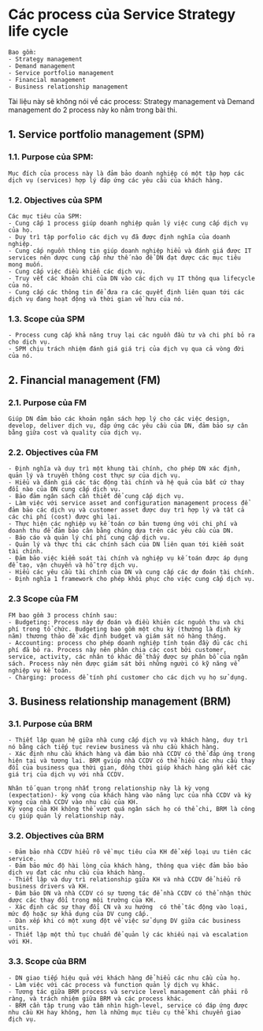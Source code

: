 # Các process của Service Strategy life cycle
	Bao gồm:
	- Strategy management
	- Demand management
	- Service portfolio management
	- Financial management
	- Business relationship management
Tài liệu này sẽ không nói về các process: Strategy management và Demand management do 2 process này ko nằm trong bài thi.

## 1. Service portfolio management (SPM)
### 1.1. Purpose của SPM:
	Mục đích của process này là đảm bảo doanh nghiệp có một tập hợp các dịch vụ (services) hợp lý đáp ứng các yêu cầu của khách hàng.

### 1.2. Objectives của SPM
	Các mục tiêu của SPM:
	- Cung cấp 1 process giúp doanh nghiệp quản lý việc cung cấp dịch vụ của họ.
	- Duy trì tập porfolio các dịch vụ đã được định nghĩa của doanh nghiệp.
	- Cung cấp nguồn thông tin giúp doanh nghiệp hiểu và đánh giá được IT services nên dược cung cấp như thế nào để DN đạt được các mục tiêu mong muốn.
 	- Cung cấp việc điều khiển các dịch vụ.
 	- Truy vết các khoản chi của DN vào các dịch vụ IT thông qua lifecycle của nó.
 	- Cung cấp các thông tin để đưa ra các quyết định liên quan tới các dịch vụ đang hoạt động và thời gian về hưu của nó.

### 1.3. Scope của SPM
	- Process cung cấp khả năng truy lại các nguồn đầu tư và chi phí bỏ ra cho dịch vụ.
	- SPM chịu trách nhiệm đánh giá giá trị của dịch vụ qua cả vòng đời của nó.

## 2. Financial management (FM)
### 2.1. Purpose của FM
	Giúp DN đảm bảo các khoản ngân sách hợp lý cho các việc design, develop, deliver dịch vụ, đáp ứng các yêu cầu của DN, đảm bảo sự cân bằng giữa cost và quality của dịch vụ.
### 2.2. Objectives của FM
	- Định nghĩa và duy trì một khung tài chính, cho phép DN xác định, quản lý và truyền thông cost thực sự của dịch vụ.
	- Hiểu và đánh giá các tác động tài chính và hệ quả của bất cứ thay đổi nào của DN cung cấp dịch vụ.
	- Bảo đảm ngân sách cần thiết để cung cấp dịch vụ.
	- Làm việc với service asset and configuration management process để đảm bảo các dịch vụ và customer asset được duy trì hợp lý và tất cả các chi phí (cost) được ghi lại.
	- Thực hiện các nghiệp vụ kế toán cơ bản tương ứng với chi phí và doanh thu để đảm bảo cân bằng chúng dựa trên các yêu cầu của DN.
	- Báo cáo và quản lý chí phí cung cấp dịch vụ.
	- Quản lý và thực thi các chính sách của DN liên quan tới kiểm soát tài chính.
	- Đảm bảo việc kiểm soát tài chính và nghiệp vụ kế toán được áp dụng để tạo, vận chuyển và hỗ trợ dịch vụ.
	- Hiểu các yêu cầu tài chính của DN và cung cấp các dự đoán tài chính.
	- Định nghĩa 1 framework cho phép khôi phục cho việc cung cấp dịch vụ.
### 2.3 Scope của FM
	FM bao gồm 3 process chính sau:
	- Budgeting: Process này dự đoán và điều khiẻn các nguồn thu và chi phí trong tổ chức. Budgeting bao gồm một chu kỳ (thường là định kỳ năm) thương thảo để xác định budget và giám sát nó hàng tháng.
	- Accounting: process cho phép doanh nghiệp tính toán đầy đủ các chi phí đã bỏ ra. Process này nên phân chia các cost bởi customer, service, activity, các nhân tó khác để thấy được sự phân bổ của ngân sách. Process này nên được giám sát bởi những người có kỹ năng về nghiệp vụ kế toán.
	- Charging: process để tính phí customer cho các dịch vụ họ sử dụng.
	
## 3. Business relationship management (BRM)
### 3.1. Purpose của BRM
	- Thiết lập quan hệ giữa nhà cung cấp dịch vụ và khách hàng, duy trì nó bằng cách tiếp tục review business và nhu cầu khách hàng. 
	- Xác định nhu cầu khách hàng và đảm bảo nhà CCDV có thể đáp ứng trong hiện tại và tương lai. BRM gviúp nhà CCDV có thể hiểu các nhu cầu thay đổi của business qua thời gian, đồng thời giúp khách hàng gắn kết các giá trị của dịch vụ với nhà CCDV.

	Nhân tố quan trọng nhất trong relationship này là kỳ vọng (expectation)- kỳ vọng của khách hàng vào năng lực của nhà CCDV và kỳ vọng của nhà CCDV vào nhu cầu của KH. 
	Kỳ vọng của KH không thể vượt quá ngân sách họ có thể chi, BRM là công cụ giúp quản lý relationship này.

### 3.2. Objectives của BRM
	- Đảm bảo nhà CCDV hiểu rõ về mục tiêu của KH để xếp loại ưu tiên các service.
	- Đảm bảo mức độ hài lòng của khách hàng, thông qua việc đảm bảo bảo dịch vụ đạt các nhu cầu của khách hàng.
	- Thiết lập và duy trì relationship giữa KH và nhà CCDV để hiểu rõ business drivers và KH.
	- Đảm bảo DN và nhà CCDV có sự tương tác để nhà CCDV có thể nhận thức dược các thay đổi trong môi trường của KH.
	- Xác định các sự thay đổi CN và xu hướng  có thể tác động vào loại, mức độ hoặc sự khả dụng của DV cung cấp.
	- Dàn xếp khi có một xung đột về việc sử dụng DV giữa các business units. 
	- Thiết lập một thủ tục chuẩn để quản lý các khiếu nại và escalation với KH.
### 3.3. Scope của BRM
	- DN giao tiếp hiệu quả với khách hàng để hiểu các nhu cầu của họ.
	- Làm việc với các process và function quản lý dịch vụ khác.
	- Tương tác giữa BRM process và service level management cần phải rõ ràng, và trách nhiệm giữa BRM và các process khác.
	- BRM cần tập trung vào tầm nhìn high-level, service có đáp ứng được nhu cầu KH hay không, hơn là những mục tiêu cụ thể khi chuyển giao địch vụ.
